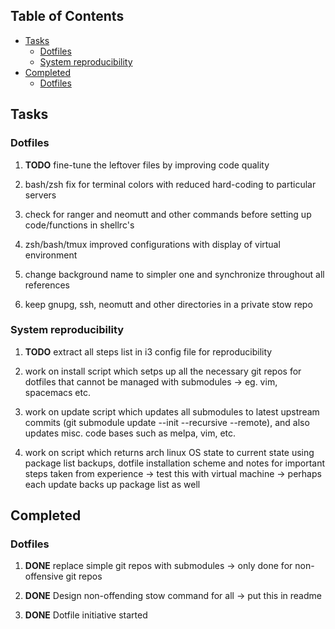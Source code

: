## Table of Contents
-   [Tasks](#tasks)
    -   [Dotfiles](#dotfiles)
    -   [System reproducibility](#system-reproducibility)
-   [Completed](#completed)
    -   [Dotfiles](#dotfiles-1)

Tasks
-----

### Dotfiles

1.  **TODO** fine-tune the leftover files by improving code
    quality

2.  bash/zsh fix for terminal colors with reduced hard-coding to
    particular servers

3.  check for ranger and neomutt and other commands before setting up
    code/functions in shellrc\'s

4.  zsh/bash/tmux improved configurations with display of virtual
    environment

5.  change background name to simpler one and synchronize throughout all
    references

6.  keep gnupg, ssh, neomutt and other directories in a private stow
    repo

### System reproducibility

1.  **TODO** extract all steps list in i3 config file for
    reproducibility

2.  work on install script which setps up all the necessary git repos
    for dotfiles that cannot be managed with submodules -\> eg. vim,
    spacemacs etc.

3.  work on update script which updates all submodules to latest
    upstream commits (git submodule update --init --recursive --remote),
    and also updates misc. code bases such as melpa, vim, etc.

4.  work on script which returns arch linux OS state to current state
    using package list backups, dotfile installation scheme and notes
    for important steps taken from experience -\> test this with virtual
    machine -\> perhaps each update backs up package list as well

Completed
---------

### Dotfiles

1.  **DONE** replace simple git repos with submodules -\>
    only done for non-offensive git repos

2.  **DONE** Design non-offending stow command for all -\>
    put this in readme

3.  **DONE** Dotfile initiative started
